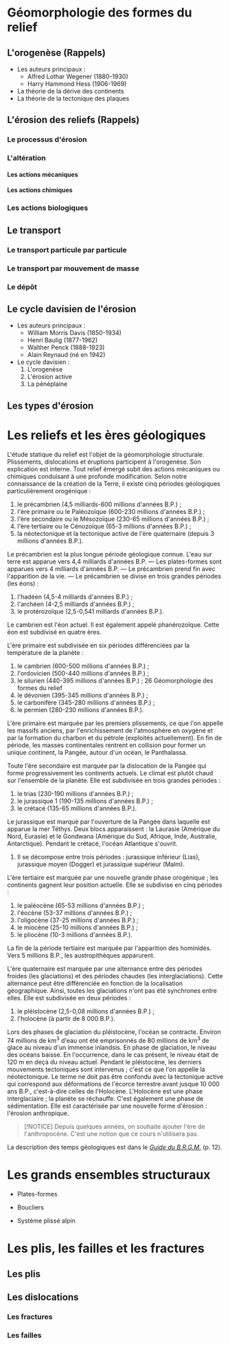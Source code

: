# Géomorphologie des formes du relief

## L'orogenèse (Rappels)

- Les auteurs principaux :
    - Alfred Lothar Wegener (1880-1930)
    - Harry Hammond Hess (1906-1969)
- La théorie de la dérive des continents
- La théorie de la tectonique des plaques

## L'érosion des reliefs (Rappels)

### Le processus d'érosion

### L'altération

#### Les actions mécaniques

#### Les actions chimiques

### Les actions biologiques

## Le transport

### Le transport particule par particule

### Le transport par mouvement de masse

### Le dépôt

## Le cycle davisien de l'érosion

- Les auteurs principaux :
    - William Morris Davis (1850-1934)
    - Henri Baulig (1877-1962)
    - Walther Penck (1888-1923)
    - Alain Reynaud (né en 1942)
- Le cycle davisien :
    1. L'orogenèse
    2. L'érosion active
    3. La pénéplaine

## Les types d'érosion

# Les reliefs et les ères géologiques

L'étude statique du relief est l'objet de la géomorphologie structurale. Plissements, dislocations et éruptions participent à l'orogenèse. Son explication est interne. Tout relief émergé subit des actions mécaniques ou chimiques conduisant à une profonde modification. Selon notre connaissance de la création de la Terre, il existe cinq périodes géologiques particulièrement orogénique :
1. le précambrien (4,5 milliards-600 millions d'années B.P.) ;
2. l'ère primaire ou le Paléozoïque (600-230 millions d'années B.P.) ;
3. l'ère secondaire ou le Mésozoïque (230-65 millions d'années B.P.) ;
4. l'ère tertiaire ou le Cénozoïque (65-3 millions d'années B.P.) ;
5. la néotectonique et la tectonique active de l'ère quaternaire (depuis 3 millions d'années B.P.).

Le précambrien est la plus longue période géologique connue. L'eau sur terre est apparue vers 4,4 milliards d'années B.P.
— Les plates-formes sont apparues vers 4 milliards d'années B.P.
— Le précambrien prend fin avec l'apparition de la vie.
— Le précambrien se divise en trois grandes périodes (les éons) :
1. l'hadéen (4,5-4 milliards d'années B.P.) ;
2. l'archéen (4-2,5 milliards d'années B.P.) ;
3. le protérozoïque (2,5-0,541 milliards d'années B.P.).

Le cambrien est l'éon actuel. Il est également appelé phanérozoïque. Cette éon est subdivisé en quatre ères.

L'ère primaire est subdivisée en six périodes différenciées par la température de la planète :
1. le cambrien (600-500 millions d'années B.P.) ;
2. l'ordovicien (500-440 millions d'années B.P.) ;
3. le silurien (440-395 millions d'années B.P.) ;
26 Géomorphologie des formes du relief
4. le dévonien (395-345 millions d'années B.P.) ;
5. le carbonifère (345-280 millions d'années B.P.) ;
6. le permien (280-230 millions d'années B.P.).

L'ère primaire est marquée par les premiers plissements, ce que l'on appelle les massifs anciens, par l'enrichissement de l'atmosphère en oxygène et par la formation du charbon et du pétrole (exploités actuellement). En fin de période, les masses continentales rentrent en collision pour former un unique continent, la Pangée, autour d'un océan, le Panthalassa.

Toute l'ère secondaire est marquée par la dislocation de la Pangée qui forme progressivement les continents actuels. Le climat est plutôt chaud sur l'ensemble de la planète. Elle est subdivisée en trois grandes périodes :
1. le trias (230-190 millions d'années B.P.) ;
2. le jurassique 1 (190-135 millions d'années B.P.) ;
3. le crétacé (135-65 millions d'années B.P.).

Le jurassique est marqué par l'ouverture de la Pangée dans laquelle est apparue la mer Téthys. Deux blocs apparaissent : la Laurasie (Amérique du Nord, Eurasie) et le Gondwana (Amérique du Sud, Afrique, Inde, Australie, Antarctique). Pendant le crétacé, l'océan Atlantique s'ouvrit.
1. Il se décompose entre trois périodes : jurassique inférieur (Lias), jurassique moyen (Dogger) et jurassique supérieur (Malm).

L'ère tertiaire est marquée par une nouvelle grande phase orogénique ; les continents gagnent leur position actuelle. Elle se subdivise en cinq périodes :
1. le paléocène (65-53 millions d'années B.P.) ;
2. l'éocène (53-37 millions d'années B.P.) ;
3. l'oligocène (37-25 millions d'années B.P.) ;
4. le miocène (25-10 millions d'années B.P.) ;
5. le pliocène (10-3 millions d'années B.P.).

La fin de la période tertiaire est marquée par l'apparition des hominidés. Vers 5 millions B.P., les austropithèques apparurent.

L'ère quaternaire est marquée par une alternance entre des périodes froides (les glaciations) et des périodes chaudes (les interglaciations). Cette alternance peut être différenciée en fonction de la localisation géographique. Ainsi, toutes les glaciations n'ont pas été synchrones entre elles. Elle est subdivisée en deux périodes :
1. le pléistocène (2,5-0,08 millions d'années B.P.) ;
2. l'holocène (à partir de 8 000 B.P.).

Lors des phases de glaciation du pléistocène, l'océan se contracte. Environ 74 millions de km<sup>3</sup> d'eau ont été emprisonnés de 80 millions de km<sup>3</sup> de glace au niveau d'un immense inlandsis. En phase de glaciation, le niveau des océans baisse. En l'occurrence, dans le cas présent, le niveau était de 120 m en deçà du niveau actuel. Pendant le pléistocène, les derniers mouvements tectoniques sont intervenus ; c'est ce que l'on appelle la néotectonique. Le terme ne doit pas être confondu avec la tectonique active qui correspond aux déformations de l'écorce terrestre avant jusque 10 000 ans B.P., c'est-à-dire celles de l'Holocène. L'Holocène est une phase interglaciaire ; la planète se réchauffe. C'est également une phase de sédimentation. Elle est caractérisée par une nouvelle forme d'érosion : l'érosion anthropique.

> [!NOTICE] Depuis quelques années, on souhaite ajouter l'ère de l'anthropocène. C'est une notion que ce cours n'utilisera pas.

La description des temps géologiques est dans le [*Guide du B.R.G.M.*](../Ressources/BRGM-Guide-de-lecture-de-la-carte-geologique-a-1-50-000.pdf) (p. 12).

# Les grands ensembles structuraux

- Plates-formes

- Boucliers

- Système plissé alpin

# Les plis, les failles et les fractures

## Les plis

## Les dislocations

### Les fractures

### Les failles

